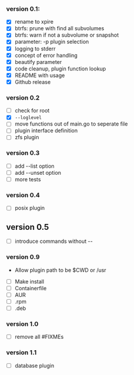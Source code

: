 ### version 0.1:

- [x] rename to xpire
- [x] btrfs: prune with find all subvolumes
- [x] btrfs: warn if not a subvolume or snapshot
- [x] parameter: -p plugin selection
- [x] logging to stderr
- [x] concept of error handling
- [x] beautify parameter
- [x] code cleanup, plugin function lookup
- [x] README with usage
- [x] Github release

### version 0.2

- [ ] check for root
- [x] `--loglevel`
- [ ] move functions out of main.go to seperate file
- [ ] plugin interface definition
- [ ] zfs plugin

### version 0.3

- [ ] add --list option
- [ ] add --unset option
- [ ] more tests

### version 0.4

- [ ] posix plugin

## version 0.5

- [ ] introduce commands without --

### version 0.9

- Allow plugin path to be $CWD or /usr
- [ ] Make install
- [ ] Containerfile
- [ ] AUR
- [ ] .rpm
- [ ] .deb

### version 1.0

- [ ] remove all #FIXMEs

### version 1.1

- [ ] database plugin

